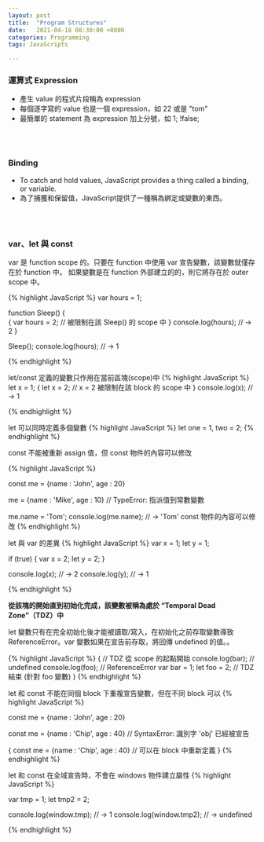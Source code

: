 ```yaml
---
layout: post
title:  "Program Structures"
date:   2021-04-18 08:30:00 +0800
categories: Programming
tags: JavaScripts

---
```




###  **運算式 Expression**

- 產生 value 的程式片段稱為 expression 
- 每個逐字寫的 value 也是一個 expression，如 22 或是 "tom"
- 最簡單的 statement 為 expression 加上分號，如 1; !false;
<br/>
<br/>

### **Binding**

- To catch and hold values, JavaScript provides a thing called a binding, or variable.
- 為了捕獲和保留值，JavaScript提供了一種稱為綁定或變數的東西。
<br/>
<br/>

### **var、let 與 const**
var 是 function scope 的。只要在 function 中使用 var 宣告變數，該變數就僅存在於 function 中。 如果變數是在 function 外部建立的的，則它將存在於 outer scope 中。

{% highlight JavaScript %}
var hours = 1;

function Sleep()
{		
  {
    var hours = 2; // 被限制在該 Sleep() 的 scope 中
  }
  console.log(hours); // → 2
}

Sleep();
console.log(hours); // → 1

{% endhighlight %}

let/const 定義的變數只作用在當前區塊(scope)中
{% highlight JavaScript %}
let x = 1;
{
  let x = 2; // x = 2 被限制在該 block 的 scope 中
}
console.log(x); // → 1 

{% endhighlight %}

let 可以同時定義多個變數
{% highlight JavaScript %}
let one = 1, two = 2;
{% endhighlight %}

const 不能被重新 assign 值，但 const 物件的內容可以修改

{% highlight JavaScript %}

const me = {name : 'John', age : 20}

me = {name : 'Mike', age : 10} 
// TypeError: 指派值到常數變數

me.name = 'Tom';
console.log(me.name); // → 'Tom' const 物件的內容可以修改 
{% endhighlight %}

let 與 var 的差異
{% highlight JavaScript %}
var x = 1;
let y = 1;

if (true) {
  var x = 2;
  let y = 2;
}

console.log(x); // → 2 
console.log(y); // → 1

{% endhighlight %}

**從該塊的開始直到初始化完成，該變數被稱為處於 “Temporal Dead Zone”（TDZ）中**

let 變數只有在完全初始化後才能被讀取/寫入，在初始化之前存取變數導致ReferenceError。var 變數如果在宣告前存取，將回傳 undefined 的值。。

{% highlight JavaScript %}
{ 
  // TDZ 從 scope 的起點開始
  console.log(bar); // undefined
  console.log(foo); // ReferenceError
  var bar = 1;
  let foo = 2; // TDZ 結束 (針對 foo 變數)
}
{% endhighlight %}

let 和 const 不能在同個 block 下重複宣告變數，但在不同 block 可以
{% highlight JavaScript %}

const me = {name : 'John', age : 20}

const me = {name : 'Chip', age : 40} // SyntaxError: 識別字 'obj' 已經被宣告

{
    const me = {name : 'Chip', age : 40} // 可以在 block 中重新定義 
}
{% endhighlight %}

let 和 const 在全域宣告時，不會在 windows 物件建立屬性
{% highlight JavaScript %}

var tmp = 1;
let tmp2 = 2;

console.log(window.tmp); // → 1
console.log(window.tmp2); // → undefined

{% endhighlight %}
